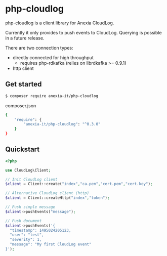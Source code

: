 php-cloudlog
===

php-cloudlog is a client library for Anexia CloudLog.

Currently it only provides to push events to CloudLog. Querying is possible in a future release.

There are two connection types:
- directly connected for high throughput
  - requires php-rdkafka (relies on librdkafka >= 0.9.1)
- http client


## Get started

```sh
$ composer require anexia-it/php-cloudlog
```

composer.json
```sh
{
    "require": {
        "anexia-it/php-cloudlog": "^0.3.0"
    }
}
```

## Quickstart

```php
<?php

use CloudLog\Client;

// Init CloudLog client
$client = Client::create("index","ca.pem","cert.pem","cert.key");

// Alternative CloudLog client (http)
$client = Client::createHttp("index","token");

// Push simple message
$client->pushEvents("message");

// Push document
$client->pushEvents('{
  "timestamp": 1495024205123,
  "user": "test",
  "severity": 1,
  "message": "My first CloudLog event"
}');
```
